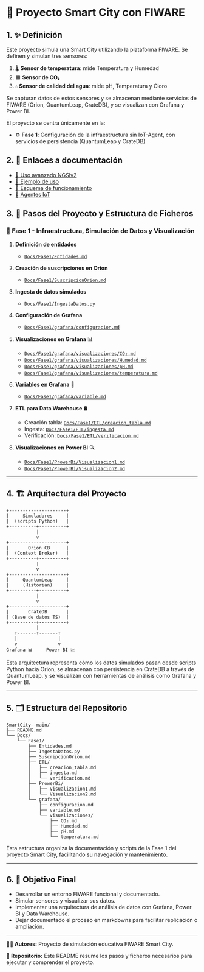 # 🌆 Proyecto Smart City con FIWARE

## 1. ✨ Definición

Este proyecto simula una Smart City utilizando la plataforma FIWARE. Se definen y simulan tres sensores:

1. 🌡️ **Sensor de temperatura**: mide Temperatura y Humedad
2. 🟫 **Sensor de CO₂**
3. 💧 **Sensor de calidad del agua**: mide pH, Temperatura y Cloro

Se capturan datos de estos sensores y se almacenan mediante servicios de FIWARE (Orion, QuantumLeap, CrateDB), y se visualizan con Grafana y Power BI.

El proyecto se centra únicamente en la:

- ⚙️ **Fase 1**: Configuración de la infraestructura sin IoT-Agent, con servicios de persistencia (QuantumLeap y CrateDB)

## 2. 🔗 Enlaces a documentación

- [🔹 Uso avanzado NGSIv2](https://github.com/FIWAREZone/tutorial.ngsi-advanced)
- [🔹 Ejemplo de uso](https://fiware-training.readthedocs.io/es-mx/latest/casodeestudio/descripcion/)
- [🔹 Esquema de funcionamiento](https://fiware-tutorials.readthedocs.io/en/latest/getting-started.html)
- [🔹 Agentes IoT](https://github.com/FIWAREZone/tutorial.iot-agents)

## 3. 📄 Pasos del Proyecto y Estructura de Ficheros

### 🚀 Fase 1 - Infraestructura, Simulación de Datos y Visualización

1. **Definición de entidades**
   - [`Docs/Fase1/Entidades.md`](Docs/Fase1/Entidades.md)

2. **Creación de suscripciones en Orion**
   - [`Docs/Fase1/SuscripcionOrion.md`](Docs/Fase1/SuscripcionOrion.md)

3. **Ingesta de datos simulados**
   - [`Docs/Fase1/IngestaDatos.py`](Docs/Fase1/IngestaDatos.py)

4. **Configuración de Grafana**
   - [`Docs/Fase1/grafana/configuracion.md`](Docs/Fase1/grafana/configuracion.md)

5. **Visualizaciones en Grafana** 📊
   - [`Docs/Fase1/grafana/visualizaciones/CO₂.md`](Docs/Fase1/grafana/visualizaciones/CO₂.md)
   - [`Docs/Fase1/grafana/visualizaciones/Humedad.md`](Docs/Fase1/grafana/visualizaciones/Humedad.md)
   - [`Docs/Fase1/grafana/visualizaciones/pH.md`](Docs/Fase1/grafana/visualizaciones/pH.md)
   - [`Docs/Fase1/grafana/visualizaciones/temperatura.md`](Docs/Fase1/grafana/visualizaciones/temperatura.md)

6. **Variables en Grafana** 🔧
   - [`Docs/Fase1/grafana/variable.md`](Docs/Fase1/grafana/variable.md)

7. **ETL para Data Warehouse** 🛢️
   - Creación tabla: [`Docs/Fase1/ETL/creacion_tabla.md`](Docs/Fase1/ETL/creacion_tabla.md)
   - Ingesta: [`Docs/Fase1/ETL/ingesta.md`](Docs/Fase1/ETL/ingesta.md)
   - Verificación: [`Docs/Fase1/ETL/verificacion.md`](Docs/Fase1/ETL/verificacion.md)

8. **Visualizaciones en Power BI** 🔍
   - [`Docs/Fase1/ProwerBi/Visualizacion1.md`](Docs/Fase1/ProwerBi/Visualizacion1.md)
   - [`Docs/Fase1/ProwerBi/Visualizacion2.md`](Docs/Fase1/ProwerBi/Visualizacion2.md)

---

## 4. 🏗️ Arquitectura del Proyecto

```plaintext
+---------------------+
|     Simuladores     |
|  (scripts Python)   |
+----------+----------+
           |
           v
+---------------------+
|       Orion CB      |
|  (Context Broker)   |
+----------+----------+
           |
           v
+---------------------+
|     QuantumLeap     |
|     (Historian)     |
+----------+----------+
           |
           v
+---------------------+
|       CrateDB       |
| (Base de datos TS)  |
+----------+----------+
           |
   +-------+-------+
   |               |
   v               v
Grafana 📊     Power BI 📈
```

Esta arquitectura representa cómo los datos simulados pasan desde scripts Python hacia Orion, se almacenan con persistencia en CrateDB a través de QuantumLeap, y se visualizan con herramientas de análisis como Grafana y Power BI.

---

## 5. 🗂️ Estructura del Repositorio

```plaintext
SmartCity--main/
├── README.md
└── Docs/
    └── Fase1/
        ├── Entidades.md
        ├── IngestaDatos.py
        ├── SuscripcionOrion.md
        ├── ETL/
        │   ├── creacion_tabla.md
        │   ├── ingesta.md
        │   └── verificacion.md
        ├── ProwerBi/
        │   ├── Visualizacion1.md
        │   └── Visualizacion2.md
        └── grafana/
            ├── configuracion.md
            ├── variable.md
            └── visualizaciones/
                ├── CO₂.md
                ├── Humedad.md
                ├── pH.md
                └── temperatura.md
```

Esta estructura organiza la documentación y scripts de la Fase 1 del proyecto Smart City, facilitando su navegación y mantenimiento.

---

## 6. 🎯 Objetivo Final

- Desarrollar un entorno FIWARE funcional y documentado.
- Simular sensores y visualizar sus datos.
- Implementar una arquitectura de análisis de datos con Grafana, Power BI y Data Warehouse.
- Dejar documentado el proceso en markdowns para facilitar replicación o ampliación.

---

**👨‍🎓 Autores:** Proyecto de simulación educativa FIWARE Smart City.

**📂 Repositorio:** Este README resume los pasos y ficheros necesarios para ejecutar y comprender el proyecto.
